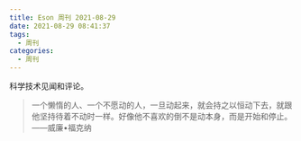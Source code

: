 ```yaml
---
title: Eson 周刊 2021-08-29
date: 2021-08-29 08:41:37
tags:
  - 周刊
categories:
  - 周刊
---
```


科学技术见闻和评论。

> 一个懒惰的人、一个不愿动的人，一旦动起来，就会持之以恒动下去，就跟他坚持待着不动时一样。好像他不喜欢的倒不是动本身，而是开始和停止。 ——威廉•福克纳

